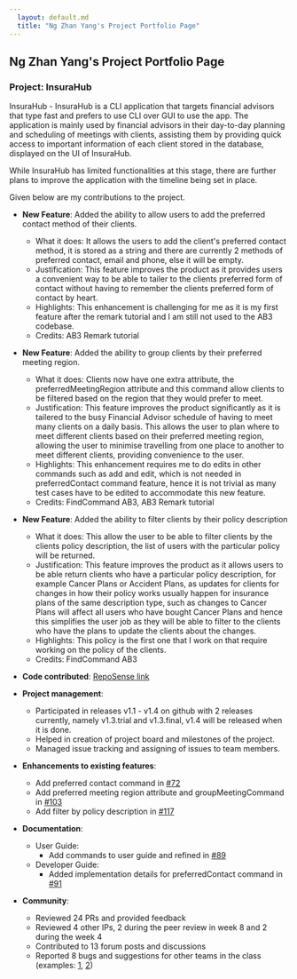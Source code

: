 ```yaml
---
  layout: default.md
  title: "Ng Zhan Yang's Project Portfolio Page"
---
```


## Ng Zhan Yang's Project Portfolio Page

### Project: InsuraHub

InsuraHub - InsuraHub is a CLI application that targets financial advisors that type fast and prefers to use CLI over GUI to use the app.
The application is mainly used by financial advisors in their day-to-day planning and scheduling of meetings with clients,
assisting them by providing quick access to important information of each client stored in the database, displayed on the UI of InsuraHub.

While InsuraHub has limited functionalities at this stage, there are further plans to improve the application with the timeline being set in place.

Given below are my contributions to the project.

- **New Feature**: Added the ability to allow users to add the preferred contact method of their clients.

  - What it does: It allows the users to add the client's preferred contact method, it is stored as a string and there are currently 2 methods of preferred contact, email and phone, else it will be empty.
  - Justification: This feature improves the product as it provides users a convenient way to be able to tailer to the clients preferred form of contact without having to remember the clients preferred form of contact by heart.
  - Highlights: This enhancement is challenging for me as it is my first feature after the remark tutorial and I am still not used to the AB3 codebase.
  - Credits: AB3 Remark tutorial

- **New Feature**: Added the ability to group clients by their preferred meeting region.

  - What it does: Clients now have one extra attribute, the preferredMeetingRegion attribute and this command allow clients to be filtered based on the region that they would prefer to meet.
  - Justification: This feature improves the product significantly as it is tailered to the busy Financial Advisor schedule of having to meet many clients on a daily basis. This allows the user to plan where to meet different clients based on their preferred meeting region, allowing the user to minimise travelling from one place to another to meet different clients, providing convenience to the user.
  - Highlights: This enhancement requires me to do edits in other commands such as add and edit, which is not needed in preferredContact command feature, hence it is not trivial as many test cases have to be edited to accommodate this new feature.
  - Credits: FindCommand AB3, AB3 Remark tutorial

- **New Feature**: Added the ability to filter clients by their policy description

  - What it does: This allow the user to be able to filter clients by the clients policy description, the list of users with the particular policy will be returned.
  - Justification: This feature improves the product as it allows users to be able return clients who have a particular policy description, for example Cancer Plans or Accident Plans, as updates for clients for changes in how their policy works usually happen for insurance plans of the same description type, such as changes to Cancer Plans will affect all users who have bought Cancer Plans and hence this simplifies the user job as they will be able to filter to the clients who have the plans to update the clients about the changes.
  - Highlights: This policy is the first one that I work on that require working on the policy of the clients.
  - Credits: FindCommand AB3

- **Code contributed**: [RepoSense link](https://nus-cs2103-ay2324s1.github.io/tp-dashboard/?search=zhanyang01&breakdown=true)

- **Project management**:

  - Participated in releases v1.1 - v1.4 on github with 2 releases currently, namely v1.3.trial and v1.3.final, v1.4 will be released when it is done.
  - Helped in creation of project board and milestones of the project.
  - Managed issue tracking and assigning of issues to team members.

- **Enhancements to existing features**:

  - Add preferred contact command in [\#72](https://github.com/AY2324S1-CS2103-W14-1/tp/pull/72)
  - Add preferred meeting region attribute and groupMeetingCommand in [\#103](https://github.com/AY2324S1-CS2103-W14-1/tp/pull/103)
  - Add filter by policy description in [\#117](https://github.com/AY2324S1-CS2103-W14-1/tp/pull/117)

- **Documentation**:

  - User Guide:
    - Add commands to user guide and refined in [\#89](https://github.com/AY2324S1-CS2103-W14-1/tp/pull/89)
  - Developer Guide:
    - Added implementation details for preferredContact command in [\#91](https://github.com/AY2324S1-CS2103-W14-1/tp/pull/91)

- **Community**:

  - Reviewed 24 PRs and provided feedback
  - Reviewed 4 other IPs, 2 during the peer review in week 8 and 2 during the week 4
  - Contributed to 13 forum posts and discussions
  - Reported 8 bugs and suggestions for other teams in the class (examples: [1](https://github.com/AY2324S1-CS2103T-W08-2/tp/issues/130), [2](https://github.com/AY2324S1-CS2103T-W08-2/tp/issues/122))
